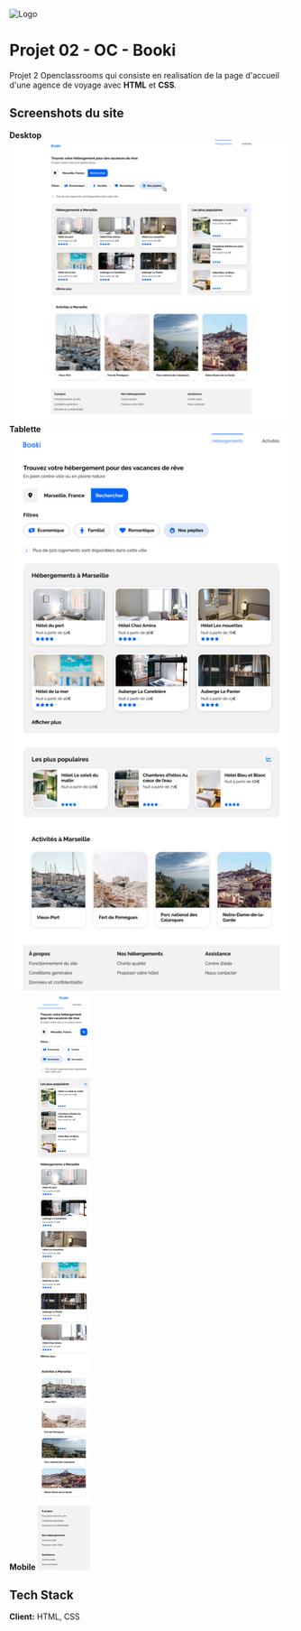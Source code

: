 
![Logo](https://raw.githubusercontent.com/Rostishkin/Projet02-HTML-CSS-Booki/main/images/logo/Booki.png)


# Projet 02 - OC - Booki 

Projet 2 Openclassrooms qui consiste en realisation de la page d'accueil d'une agence de voyage avec **HTML** et **CSS**.


## Screenshots du site
**Desktop**
![App Screenshot](https://raw.githubusercontent.com/Rostishkin/Projet02-HTML-CSS-Booki/7233e92067e10b5b414bdb1db10696aab44ad533/Large%20Desktop.png)
**Tablette**
![App Screenshot](https://github.com/Rostishkin/Projet02-HTML-CSS-Booki/blob/main/Tablette.png?raw=true)
**Mobile**
![App Screenshot](https://raw.githubusercontent.com/Rostishkin/Projet02-HTML-CSS-Booki/7233e92067e10b5b414bdb1db10696aab44ad533/Mobile.png)


## Tech Stack

**Client:** HTML, CSS



